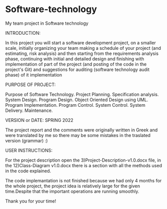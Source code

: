 # Software-technology

My team project in Software technology

INTRODUCTION:

In this project you will start a software development project, on a smaller scale, initially
organizing your team making a schedule of your project (and estimating,
risk analysis) and then starting from the requirements analysis phase, continuing
with initial and detailed design and finishing with implementation of part of the project (and posting
of the code in the project's Git) and suggestions for auditing (software technology audit phase) of it
implementation

PURPOSE OF PROJECT:

Purpose of Software Technology. Project Planning. Specification analysis. System Design. Program Design. Object Oriented Design using UML. Program Implementation. Program Control. System Control. System Delivery. Maintenance.

VERSION or DATE: SPRING 2022

The project report and the comments were originally written  in Greek and were translated by me so there may be some mistakes in the traslated version (grammar) :)

USER INSTRUCTIONS:

For the project description open the 3)Project-Description-v1.0.docx file, in the 12)Class-Diagram v1.0.docx there is a section with all the methods used in the code explained.

The code implemantation is not finished because we had only 4 months for the whole project, the project idea is relatively large for the given time.Despite that the important operations are running smoothly.

Thank you for your time!
